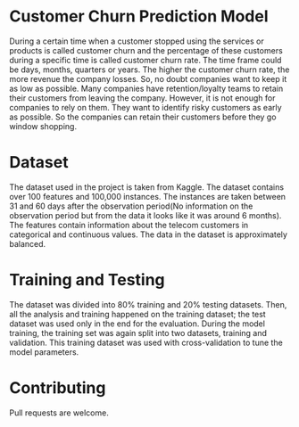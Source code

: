 # Customer Churn Prediction Model

During a certain time when a customer stopped using the services or products is called customer churn and the percentage of these customers during a specific time is called customer churn rate. The time frame could be days, months, quarters or years. The higher the customer churn rate, the more revenue the company losses. So, no doubt companies want to keep it as low as possible. Many companies have retention/loyalty teams to retain their customers from leaving the company. However, it is not enough for companies to rely on them. They want to identify risky customers as early as possible. So the companies can retain their customers before they go window shopping.

# Dataset

The dataset used in the project is taken from Kaggle. The dataset contains over 100 features and 100,000 instances. The instances are taken between 31 and 60 days after the observation period(No information on the observation period but from the data it looks like it was around 6 months). The features contain information about the telecom customers in categorical and continuous values. The data in the dataset is approximately balanced.

# Training and Testing

The dataset was divided into 80% training and 20% testing datasets. Then, all the analysis and training happened on the training dataset; the test dataset was used only in the end for the evaluation. During the model training, the training set was again split into two datasets, training and validation. This training dataset was used with cross-validation to tune the model parameters.

# Contributing

Pull requests are welcome.

